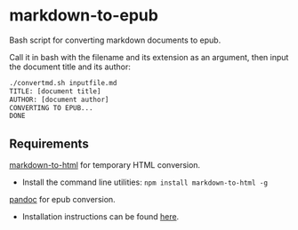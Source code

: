 # markdown-to-epub
Bash script for converting markdown documents to epub. 

Call it in bash with the filename and its extension as an argument, then input the document title and its author:
``` bash
./convertmd.sh inputfile.md
TITLE: [document title]
AUTHOR: [document author]
CONVERTING TO EPUB...
DONE
```

## Requirements
[markdown-to-html](https://www.npmjs.com/package/markdown-to-html) for temporary HTML conversion.
* Install the command line utilities: 
```npm install markdown-to-html -g```

[pandoc](https://pandoc.org/) for epub conversion. 
* Installation instructions can be found [here](https://pandoc.org/installing.html).
